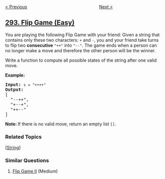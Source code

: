 <!--|This file generated by command(leetcode description); DO NOT EDIT.    |-->
<!--+----------------------------------------------------------------------+-->
<!--|@author    openset <openset.wang@gmail.com>                           |-->
<!--|@link      https://github.com/openset                                 |-->
<!--|@home      https://github.com/openset/leetcode                        |-->
<!--+----------------------------------------------------------------------+-->

[< Previous](https://github.com/openset/leetcode/tree/master/problems/nim-game "Nim Game")
　　　　　　　　　　　　　　　　
[Next >](https://github.com/openset/leetcode/tree/master/problems/flip-game-ii "Flip Game II")

## [293. Flip Game (Easy)](https://leetcode.com/problems/flip-game "翻转游戏")

<p>You are playing the following Flip Game with your friend: Given a string that contains only these two characters: <code>+</code> and <code>-</code>, you and your friend take turns to flip two <b>consecutive</b> <code>&quot;++&quot;</code> into <code>&quot;--&quot;</code>. The game ends when a person can no longer make a move and therefore the other person will be the winner.</p>

<p>Write a function to compute all possible states of the string after one valid move.</p>

<p><strong>Example:</strong></p>

<pre>
<strong>Input:</strong> <code>s = &quot;++++&quot;</code>
<strong>Output:</strong> 
[
  &quot;--++&quot;,
  &quot;+--+&quot;,
  &quot;++--&quot;
]
</pre>

<p><strong>Note: </strong>If there is no valid move, return an empty list <code>[]</code>.</p>

### Related Topics
  [[String](https://github.com/openset/leetcode/tree/master/tag/string/README.md)]

### Similar Questions
  1. [Flip Game II](https://github.com/openset/leetcode/tree/master/problems/flip-game-ii) (Medium)
